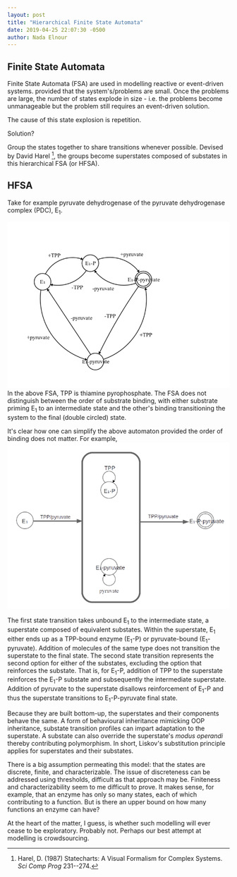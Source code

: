 ```yaml
---
layout: post
title: "Hierarchical Finite State Automata"
date: 2019-04-25 22:07:30 -0500
author: Nada Elnour
---
```



## Finite State Automata

Finite State Automata (FSA) are used in modelling reactive or event-driven systems. provided that the system's/problems are small. Once the problems are large, the number of states explode in size - i.e. the problems become unmanageable but the problem still requires an event-driven solution.

The cause of this state explosion is repetition.

Solution?

Group the states together to share transitions whenever possible. Devised by David Harel [^1], the groups become superstates composed of substates in this hierarchical FSA (or HFSA).

## HFSA

Take for example pyruvate dehydrogenase of the pyruvate dehydrogenase complex (PDC), E<sub>1</sub>. 

![pyDehydro](/imgs/pyDehydro.png)
In the above FSA, TPP is thiamine pyrophosphate. The FSA does not distinguish between the order of substrate binding, with either substrate priming E<sub>1</sub> to an intermediate state and the other's binding transitioning the system to the final (double circled) state. 

It's clear how one can simplify the above automaton provided the order of binding does not matter. For example,
![pyDehydro](/imgs/hfsm.png)

The first state transition takes unbound E<sub>1</sub> to the intermediate state, a superstate composed of equivalent substates. Within the superstate, E<sub>1</sub> either ends up as a TPP-bound enzyme (E<sub>1</sub>-P) or pyruvate-bound (E<sub>1</sub>-pyruvate). Addition of molecules of the same type does not transition the superstate to the final state. The second state transition represents the second option for either of the substates, excluding the option that reinforces the substate. That is, for E<sub>1</sub>-P, addition of TPP to the superstate reinforces the E<sub>1</sub>-P substate and subsequently the intermediate superstate. Addition of pyruvate to the superstate disallows reinforcement of E<sub>1</sub>-P and thus the superstate transitions to E<sub>1</sub>-P-pyruvate final state.

Because they are built bottom-up, the superstates and their components behave the same. A form of behavioural inheritance mimicking OOP inheritance, substate transition profiles can impart adaptation to the superstate. A substate can also override the superstate's *modus operandi* thereby contributing polymorphism. In short, Liskov's substitution principle applies for superstates and their substates.

There is a big assumption permeating this model: that the states are discrete, finite, and characterizable. The issue of discreteness can be addressed using thresholds, difficult as that approach may be. Finiteness and characterizability seem to me difficult to prove. It makes sense, for example, that an enzyme has only so many states, each of which contributing to a function. But is there an upper bound on how many functions an enzyme can have? 

At the heart of the matter, I guess, is whether
such modelling will ever cease to be exploratory. Probably not. Perhaps our best attempt at modelling is crowdsourcing.

[^1]:
    Harel, D. (1987) Statecharts: A Visual Formalism for Complex Systems. *Sci Comp Prog* 231--274.